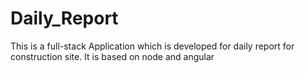 # Daily_Report
This is a full-stack Application which is developed for  daily report for construction site. It is based on node and angular
